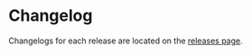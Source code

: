 # Changelog

Changelogs for each release are located on the [releases page](https://github.com/acoliver/run-llxprt-code/releases).
